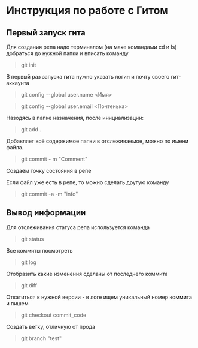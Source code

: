# Инструкция по работе с Гитом

## Первый запуск гита

Для создания репа надо терминалом (на маке командами cd и ls) добраться до нужной папки и вписать команду
> git init

В первый раз запуска гита нужно указать логин и почту своего гит-аккаунта
> git config --global user.name <Имя>

> git config --global user.email <Почтенька>


Назодясь в папке назначения, после инициализации:
> git add . 

Добавляет всё содержимое папки в отслеживаемое, можно по имени файла.
> git commit - m "Comment"

Создаём точку состояния в репе


Если файл уже есть в репе, то можно сделать другую команду
>git commit -a -m "info"

## Вывод информации 
Для отслеживания статуса репа используется команда
> git status

Все коммиты посмотреть
> git log

Отобразить какие изменения сделаны от последнего коммита
> git diff

Откатиться к нужной версии - в логе ищем уникальный номер коммита и пишем
> git checkout commit_code

Создать ветку, отличную от прода
> git branch "test"
